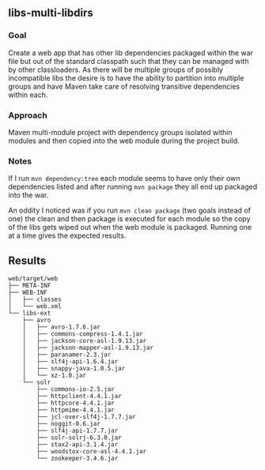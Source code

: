 ## libs-multi-libdirs

### Goal

Create a web app that has other lib dependencies packaged within the war file but
out of the standard classpath such that they can be managed with by other classloaders.
As there will be multiple groups of possibly incompatible libs the desire is to have the
 ability to partition into multiple groups and have Maven take care of resolving transitive
 dependencies within each.

### Approach

Maven multi-module project with dependency groups isolated within modules and then copied
into the web module during the project build.

### Notes

If I run `mvn dependency:tree` each module seems to have only their own dependencies listed and
after running `mvn package` they all end up packaged into the war.

An oddity I noticed was if you run `mvn clean package` (two goals instead of one) the clean and then package
is executed for each module so the copy of the libs gets wiped out when the web module is packaged. Running
one at a time gives the expected results.

## Results

```
web/target/web
├── META-INF
├── WEB-INF
│   ├── classes
│   └── web.xml
└── libs-ext
    ├── avro
    │   ├── avro-1.7.6.jar
    │   ├── commons-compress-1.4.1.jar
    │   ├── jackson-core-asl-1.9.13.jar
    │   ├── jackson-mapper-asl-1.9.13.jar
    │   ├── paranamer-2.3.jar
    │   ├── slf4j-api-1.6.4.jar
    │   ├── snappy-java-1.0.5.jar
    │   └── xz-1.0.jar
    └── solr
        ├── commons-io-2.5.jar
        ├── httpclient-4.4.1.jar
        ├── httpcore-4.4.1.jar
        ├── httpmime-4.4.1.jar
        ├── jcl-over-slf4j-1.7.7.jar
        ├── noggit-0.6.jar
        ├── slf4j-api-1.7.7.jar
        ├── solr-solrj-6.3.0.jar
        ├── stax2-api-3.1.4.jar
        ├── woodstox-core-asl-4.4.1.jar
        └── zookeeper-3.4.6.jar
```